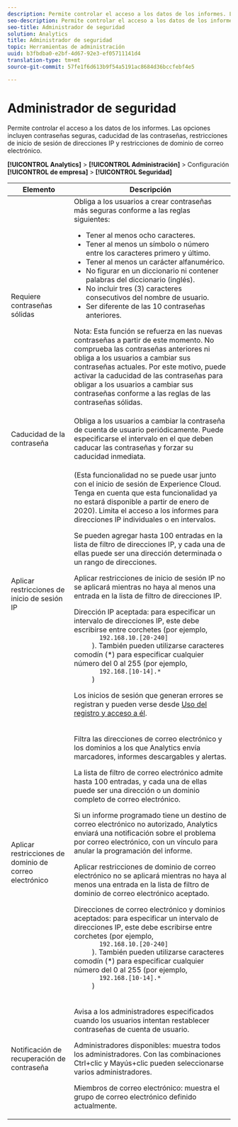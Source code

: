 ```yaml
---
description: Permite controlar el acceso a los datos de los informes. Las opciones incluyen contraseñas seguras, caducidad de las contraseñas, restricciones de inicio de sesión de direcciones IP y restricciones de dominio de correo electrónico.
seo-description: Permite controlar el acceso a los datos de los informes. Las opciones incluyen contraseñas seguras, caducidad de las contraseñas, restricciones de inicio de sesión de direcciones IP y restricciones de dominio de correo electrónico.
seo-title: Administrador de seguridad
solution: Analytics
title: Administrador de seguridad
topic: Herramientas de administración
uuid: b3fbdba0-e2bf-4d67-92e3-ef05711141d4
translation-type: tm+mt
source-git-commit: 57fe1f6d613b9f54a5191ac8684d36bccfebf4e5

---
```



# Administrador de seguridad

Permite controlar el acceso a los datos de los informes. Las opciones incluyen contraseñas seguras, caducidad de las contraseñas, restricciones de inicio de sesión de direcciones IP y restricciones de dominio de correo electrónico.

**[!UICONTROL Analytics]** &gt; **[!UICONTROL Administración]** &gt; Configuración **[!UICONTROL de empresa]** &gt; **[!UICONTROL Seguridad]**

<table id="table_F1AD9DE5094A4FC2B9DA8D01198F944B"> 
 <thead> 
  <tr> 
   <th colname="col1" class="entry"> Elemento </th> 
   <th colname="col2" class="entry"> Descripción </th> 
  </tr> 
 </thead>
 <tbody> 
  <tr> 
   <td colname="col1"> <span class="wintitle"> Requiere contraseñas sólidas </span> </td> 
   <td colname="col2">Obliga a los usuarios a crear contraseñas más seguras conforme a las reglas siguientes: 
    <ul id="ul_100CC57EB4374DAA87B2074BA8B46F26"> 
     <li id="li_4D9102C361044FADBC14402A8398F2F3">Tener al menos ocho caracteres. </li> 
     <li id="li_AFE9568C14894E93BFDFDC84DCD2838D">Tener al menos un símbolo o número entre los caracteres primero y último. </li> 
     <li id="li_ECA05BEF7BFD4430B09D4A953B41D2A6">Tener al menos un carácter alfanumérico. </li> 
     <li id="li_6928045588E94E28851BB15991C8D51E">No figurar en un diccionario ni contener palabras del diccionario (inglés). </li> 
     <li id="li_C3DD4608CA6F43E4B1E4FCFC6D116371">No incluir tres (3) caracteres consecutivos del nombre de usuario. </li> 
     <li id="li_687838CA01B94EE29EF4C09F485C5537">Ser diferente de las 10 contraseñas anteriores. </li> 
    </ul> <p>Nota: Esta función se refuerza en las nuevas contraseñas a partir de este momento. No comprueba las contraseñas anteriores ni obliga a los usuarios a cambiar sus contraseñas actuales. Por este motivo, puede activar la caducidad de las contraseñas para obligar a los usuarios a cambiar sus contraseñas conforme a las reglas de las contraseñas sólidas. </p> </td> 
  </tr> 
  <tr> 
   <td colname="col1"> <span class="wintitle"> Caducidad de la contraseña</span> </td> 
   <td colname="col2"> Obliga a los usuarios a cambiar la contraseña de cuenta de usuario periódicamente. Puede especificarse el intervalo en el que deben caducar las contraseñas y forzar su caducidad inmediata. </td> 
  </tr> 
  <tr> 
   <td colname="col1"> <span class="wintitle"> Aplicar restricciones de inicio de sesión IP</span> </td> 
   <td colname="col2"> <p>(Esta funcionalidad no se puede usar junto con el inicio de sesión de Experience Cloud. Tenga en cuenta que esta funcionalidad ya no estará disponible a partir de enero de 2020). Limita el acceso a los informes para direcciones IP individuales o en intervalos. </p> <p>Se pueden agregar hasta 100 entradas en la lista de filtro de direcciones IP, y cada una de ellas puede ser una dirección determinada o un rango de direcciones. </p> <p> <span class="wintitle"> Aplicar restricciones de inicio de sesión IP</span> no se aplicará mientras no haya al menos una entrada en la lista de filtro de direcciones IP. </p> <p> <span class="uicontrol"> Dirección IP aceptada</span>: para especificar un intervalo de direcciones IP, este debe escribirse entre corchetes (por ejemplo, 
     <code>
       192.168.10.[20-240]
     </code>). También pueden utilizarse caracteres comodín (*) para especificar cualquier número del 0 al 255 (por ejemplo, 
     <code>
       192.168.[10-14].*
     </code>) </p> <p>Los inicios de sesión que generan errores se registran y pueden verse desde <a href="/help/admin/admin/logs.md#section_6FBAF92D9EA244809C45A78A2F0A7232">Uso del registro y acceso a él</a>. </p> </td> 
  </tr> 
  <tr> 
   <td colname="col1"> <span class="wintitle"> Aplicar restricciones de dominio de correo electrónico</span> </td> 
   <td colname="col2"> <p>Filtra las direcciones de correo electrónico y los dominios a los que Analytics envía marcadores, informes descargables y alertas. </p> <p>La lista de filtro de correo electrónico admite hasta 100 entradas, y cada una de ellas puede ser una dirección o un dominio completo de correo electrónico. </p> <p>Si un informe programado tiene un destino de correo electrónico no autorizado, Analytics enviará una notificación sobre el problema por correo electrónico, con un vínculo para anular la programación del informe. </p> <p> <span class="wintitle"> Aplicar restricciones de dominio de correo electrónico</span> no se aplicará mientras no haya al menos una entrada en la lista de <span class="wintitle">filtro de dominio de correo electrónico aceptado</span>. </p> <p> <span class="uicontrol"> Direcciones de correo electrónico y dominios aceptados</span>: para especificar un intervalo de direcciones IP, este debe escribirse entre corchetes (por ejemplo, 
     <code>
       192.168.10.[20-240]
     </code>). También pueden utilizarse caracteres comodín (*) para especificar cualquier número del 0 al 255 (por ejemplo, 
     <code>
       192.168.[10-14].*
     </code>) </p> </td> 
  </tr> 
  <tr> 
   <td colname="col1"> <span class="wintitle"> Notificación de recuperación de contraseña</span> </td> 
   <td colname="col2"> <p>Avisa a los administradores especificados cuando los usuarios intentan restablecer contraseñas de cuenta de usuario. </p> <p> <span class="uicontrol"> Administradores disponibles</span>: muestra todos los administradores. Con las combinaciones Ctrl+clic y Mayús+clic pueden seleccionarse varios administradores. </p> <p> <span class="uicontrol">Miembros de correo electrónico</span>: muestra el grupo de correo electrónico definido actualmente. </p> </td> 
  </tr> 
 </tbody> 
</table>

